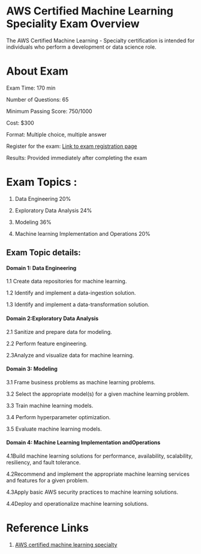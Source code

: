 # AWS Certified Machine Learning Speciality Exam Overview

The AWS Certified Machine Learning - Specialty certification is intended for individuals who perform a development or data science role.

# About Exam

Exam Time: 170 min

Number of Questions: 65

Minimum Passing Score: 750/1000

Cost: $300

Format: Multiple choice, multiple answer

Register for the exam: [Link to exam registration page](https://www.aws.training/certification?src=arc-assoc)

Results: Provided immediately after completing the exam

# Exam Topics :

1. Data Engineering                                 20%

2. Exploratory Data Analysis                        24%

3. Modeling                                         36%

4. Machine learning Implementation and Operations   20%

## Exam Topic details:

#### Domain 1: Data Engineering

1.1 Create data repositories for machine learning.

1.2 Identify and implement a data-ingestion solution.

1.3 Identify and implement a data-transformation solution.

#### Domain 2:Exploratory Data Analysis

2.1 Sanitize and prepare data for modeling.

2.2 Perform feature engineering.

2.3Analyze and visualize data for machine learning.

#### Domain 3: Modeling

3.1 Frame business problems as machine learning problems.

3.2 Select the appropriate model(s) for a given machine learning problem.

3.3 Train machine learning models.

3.4 Perform hyperparameter optimization.

3.5 Evaluate machine learning models.

#### Domain 4: Machine Learning Implementation andOperations

4.1Build machine learning solutions for performance, availability, scalability, resiliency, and fault tolerance.

4.2Recommend and implement the appropriate machine learning services and features for a given problem.

4.3Apply basic AWS security practices to machine learning solutions.

4.4Deploy and operationalize machine learning solutions.


# Reference Links

1. [AWS certified machine learning specialty](https://aws.amazon.com/certification/certified-machine-learning-specialty/)